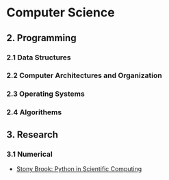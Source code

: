 # Computer Science

## 2. Programming

### 2.1 Data Structures
### 2.2 Computer Architectures and Organization
### 2.3 Operating Systems
### 2.4 Algorithems

## 3. Research

### 3.1 Numerical 
- [Stony Brook: Python in Scientific Computing](https://github.com/sbu-python-class/python-science)
